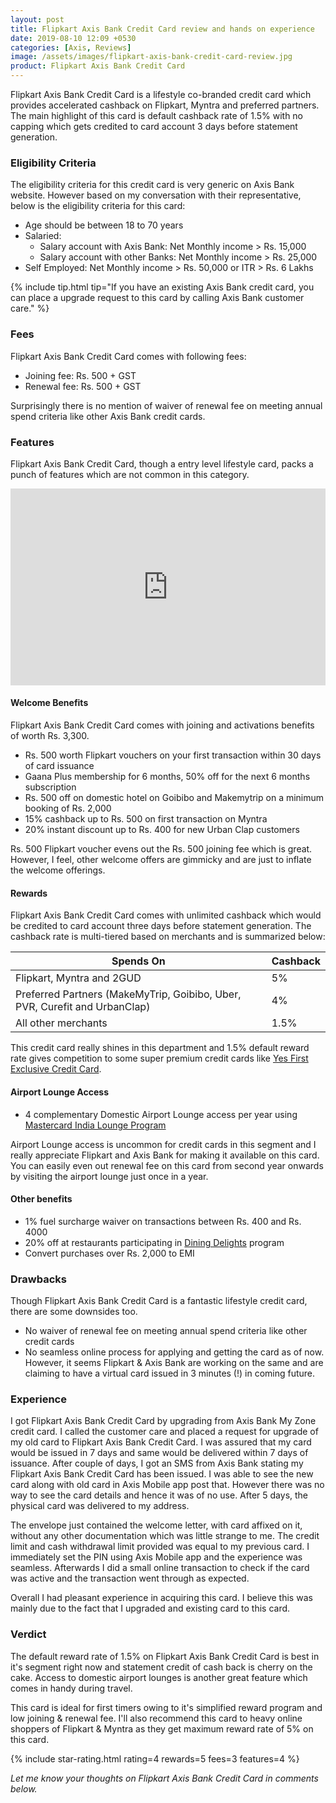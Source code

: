```yaml
---
layout: post
title: Flipkart Axis Bank Credit Card review and hands on experience
date: 2019-08-10 12:09 +0530
categories: [Axis, Reviews]
image: /assets/images/flipkart-axis-bank-credit-card-review.jpg
product: Flipkart Axis Bank Credit Card
---
```


Flipkart Axis Bank Credit Card is a lifestyle co-branded credit card which provides accelerated cashback on Flipkart, Myntra and preferred partners. The main highlight of this card is default cashback rate of 1.5% with no capping which gets credited to card account 3 days before statement generation.

### Eligibility Criteria

The eligibility criteria for this credit card is very generic on Axis Bank website. However based on my conversation with their representative, below is the eligibility criteria for this card:

- Age should be between 18 to 70 years
- Salaried:
  - Salary account with Axis Bank: Net Monthly income > Rs. 15,000
  - Salary account with other Banks: Net Monthly income > Rs. 25,000
- Self Employed: Net Monthly income > Rs. 50,000 or ITR > Rs. 6 Lakhs

{% include tip.html tip="If you have an existing Axis Bank credit card, you can place a upgrade request to this card by calling Axis Bank customer care." %}

### Fees

Flipkart Axis Bank Credit Card comes with following fees:

- Joining fee: Rs. 500 + GST
- Renewal fee: Rs. 500 + GST

Surprisingly there is no mention of waiver of renewal fee on meeting annual spend criteria like other Axis Bank credit cards.

### Features

Flipkart Axis Bank Credit Card, though a entry level lifestyle card, packs a punch of features which are not common in this category.

<iframe style="width:100%;" height="315" src="https://www.youtube.com/embed/kp0KSRdz4rU?rel=0&showinfo=0" frameborder="0" allowfullscreen></iframe>

#### Welcome Benefits

Flipkart Axis Bank Credit Card comes with joining and activations benefits of worth Rs. 3,300.

- Rs. 500 worth Flipkart vouchers on your first transaction within 30 days of card issuance
- Gaana Plus membership for 6 months, 50% off for the next 6 months subscription
- Rs. 500 off on domestic hotel on Goibibo and Makemytrip on a minimum booking of Rs. 2,000
- 15% cashback up to Rs. 500 on first transaction on Myntra
- 20% instant discount up to Rs. 400 for new Urban Clap customers

Rs. 500 Flipkart voucher evens out the Rs. 500 joining fee which is great. However, I feel, other welcome offers are gimmicky and are just to inflate the welcome offerings.

#### Rewards

Flipkart Axis Bank Credit Card comes with unlimited cashback which would be credited to card account three days before statement generation. The cashback rate is multi-tiered based on merchants and is summarized below:

<table class="table">
<thead class="thead-dark">
<tr>
	<th scope="col"> Spends On</th>
    <th scope="col"> Cashback</th>
</tr>
</thead>
<tbody>
<tr>
	<td> Flipkart, Myntra and 2GUD </td>
	<td> 5% </td>
</tr>
<tr>
	<td> Preferred Partners (MakeMyTrip, Goibibo, Uber, PVR, Curefit and UrbanClap) </td>
	<td> 4% </td>
</tr>
<tr>
	<td> All other merchants </td>
	<td> 1.5% </td>
</tr>
</tbody>
</table>

This credit card really shines in this department and 1.5% default reward rate gives competition to some super premium credit cards like [Yes First Exclusive Credit Card](/yes-first-exclusive-credit-card-review/).

#### Airport Lounge Access

- 4 complementary Domestic Airport Lounge access per year using [Mastercard India Lounge Program](https://specials.priceless.com/en-in/offers/Mastercard_India_Lounge_Program?Oid=201902180040)

Airport Lounge access is uncommon for credit cards in this segment and I really appreciate Flipkart and Axis Bank for making it available on this card. You can easily even out renewal fee on this card from second year onwards by visiting the airport lounge just once in a year.

#### Other benefits

- 1% fuel surcharge waiver on transactions between Rs. 400 and Rs. 4000
- 20% off at restaurants participating in [Dining Delights](https://diningdelights.axisbank.com/) program
- Convert purchases over Rs. 2,000 to EMI

### Drawbacks

Though Flipkart Axis Bank Credit Card is a fantastic lifestyle credit card, there are some downsides too.

- No waiver of renewal fee on meeting annual spend criteria like other credit cards
- No seamless online process for applying and getting the card as of now. However, it seems Flipkart & Axis Bank are working on the same and are claiming to have a virtual card issued in 3 minutes (!) in coming future.

### Experience

I got Flipkart Axis Bank Credit Card by upgrading from Axis Bank My Zone credit card. I called the customer care and placed a request for upgrade of my old card to Flipkart Axis Bank Credit Card. I was assured that my card would be issued in 7 days and same would be delivered within 7 days of issuance. After couple of days, I got an SMS from Axis Bank stating my Flipkart Axis Bank Credit Card has been issued. I was able to see the new card along with old card in Axis Mobile app post that. However there was no way to see the card details and hence it was of no use. After 5 days, the physical card was delivered to my address.

The envelope just contained the welcome letter, with card affixed on it, without any other documentation which was little strange to me. The credit limit and cash withdrawal limit provided was equal to my previous card. I immediately set the PIN using Axis Mobile app and the experience was seamless. Afterwards I did a small online transaction to check if the card was active and the transaction went through as expected.

Overall I had pleasant experience in acquiring this card. I believe this was mainly due to the fact that I upgraded and existing card to this card.

### Verdict

The default reward rate of 1.5% on Flipkart Axis Bank Credit Card is best in it's segment right now and statement credit of cash back is cherry on the cake. Access to domestic airport lounges is another great feature which comes in handy during travel.

This card is ideal for first timers owing to it's simplified reward program and low joining & renewal fee. I'll also recommend this card to heavy online shoppers of Flipkart & Myntra as they get maximum reward rate of 5% on this card.

{% include star-rating.html rating=4 rewards=5 fees=3 features=4 %}

_Let me know your thoughts on Flipkart Axis Bank Credit Card in comments below._

